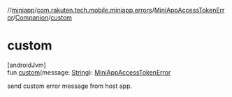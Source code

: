 //[miniapp](../../../../index.md)/[com.rakuten.tech.mobile.miniapp.errors](../../index.md)/[MiniAppAccessTokenError](../index.md)/[Companion](index.md)/[custom](custom.md)

# custom

[androidJvm]\
fun [custom](custom.md)(message: [String](https://kotlinlang.org/api/latest/jvm/stdlib/kotlin/-string/index.html)): [MiniAppAccessTokenError](../index.md)

send custom error message from host app.
